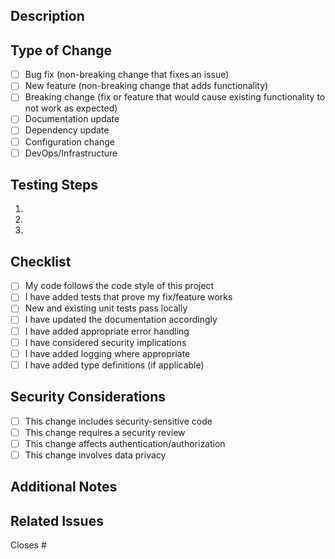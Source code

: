 ## Description

<!-- Describe the changes you're making and why they're needed -->

## Type of Change

<!-- Mark the relevant option with [x] -->

- [ ] Bug fix (non-breaking change that fixes an issue)
- [ ] New feature (non-breaking change that adds functionality)
- [ ] Breaking change (fix or feature that would cause existing functionality to not work as expected)
- [ ] Documentation update
- [ ] Dependency update
- [ ] Configuration change
- [ ] DevOps/Infrastructure

## Testing Steps

<!-- How have you tested these changes? -->

1.
2.
3.

## Checklist

<!-- Mark completed items with [x] -->

- [ ] My code follows the code style of this project
- [ ] I have added tests that prove my fix/feature works
- [ ] New and existing unit tests pass locally
- [ ] I have updated the documentation accordingly
- [ ] I have added appropriate error handling
- [ ] I have considered security implications
- [ ] I have added logging where appropriate
- [ ] I have added type definitions (if applicable)

## Security Considerations

<!-- Describe any security implications or considerations -->

- [ ] This change includes security-sensitive code
- [ ] This change requires a security review
- [ ] This change affects authentication/authorization
- [ ] This change involves data privacy

## Additional Notes

<!-- Any additional information that reviewers should know -->

## Related Issues

<!-- Link to related issues with #issue-number -->

Closes #

